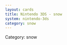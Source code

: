 ```yaml
---
layout: cards
title: Nintendo 3DS - snow
system: nintendo-3ds
category: snow
---
```

<div class="alert alert-secondary mb-4"><span class="i18n innerHTML-category">Category: </span><span class="i18n innerHTML-cat-snow">snow</span></div>
